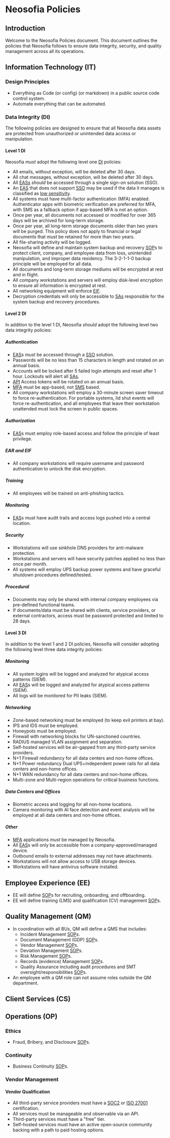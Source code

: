 <!---
Referenced Glossary Terms
-->
[eas]: /shared/glossary.md#enterprise-application-software-eas
[ds]:  /shared/glossary.md#data-sensitivity-levels
[di]:  /shared/glossary.md#data-integrity
[sop]: /shared/glossary.md#standard-operating-procedure-sop
[sso]: /shared/glossary.md#single-sign-on-sso
[mfa]: /shared/glossary.md#multi-factor-authentication-mfa
[api]: /shared/glossary.md#application-programming-interface-api
[sms]: /shared/glossary.md#simple-messaging-service-sms
[ear]: /shared/glossary.md#encryption-at-rest-ear
[eif]: /shared/glossary.md#encryption-in-flight-eif
[eee]: /shared/glossary.md#end-to-end-encryption-eee

<!---
Referenced Roles
-->
[sa]: /shared/roles.md#system-administrator-sa

<!---
External Links
Move to glossary?
-->
[soc2]: https://www.aicpa-cima.com/topic/audit-assurance/audit-and-assurance-greater-than-soc-2
[iso]: https://www.iso.org/standard/27001

# Neosofia Policies

## Introduction

Welcome to the Neosofia Policies document. This document outlines the policies that Neosofia follows to ensure data integrity, security, and quality management across all its operations.

## Information Technology (IT)

### Design Principles
* Everything as Code (or config) (or markdown) in a public source code control system.
* Automate everything that can be automated.

### Data Integrity (DI)

The following policies are designed to ensure that all Neosofia data assets are protected from unauthorized or unintended data access or manipulation.

#### Level 1 DI

Neosofia *must* adopt the following level one [DI][di] policies:

* All emails, without exception, will be deleted after 30 days.
* All chat messages, without exception, will be deleted after 30 days.
* All [EASs][eas] *should* be accessed through a single sign-on solution (SSO).
* An [EAS][eas] that does not support [SSO][sso] may be used if the data it manages is classified as [low sensitivity][ds].
* All systems must have multi-factor authentication (MFA) enabled. Authenticator apps with biometric verification are preferred for MFA, with SMS as a fallback option if app-based MFA is not an option.
* Once per year, all documents not accessed or modified for over 365 days will be archived for long-term storage.
* Once per year, all long-term storage documents older than two years will be purged. This policy does not apply to financial or legal documents that must be retained for more than two years.
* All file-sharing activity will be logged.
* Neosofia will define and maintain system backup and recovery [SOP][sop]s to protect client, company, and employee data from loss, unintended manipulation, and improper data residency. The 3-2-1-1-0 backup principle will be employed for all data.
* All documents and long-term storage mediums will be encrypted at rest and in flight.
* All company workstations and servers will employ disk-level encryption to ensure all information is encrypted at rest.
* All networking equipment will enforce [EIF][eif].
* Decryption credentials will only be accessible to [SAs][sa] responsible for the system backup and recovery procedures.

#### Level 2 DI

In addition to the level 1 DI, Neosofia *should* adopt the following level two data integrity policies:

##### Authentication
* [EAS][eas]s *must* be accessed through a [SSO][sso] solution.
* Passwords will be no less than 15 characters in length and rotated on an annual basis.
* Accounts will be locked after 5 failed login attempts and reset after 1 hour. Lockouts will alert all [SAs][sa].
* [API][api] Access tokens will be rotated on an annual basis.
* [MFA][mfa] must be app-based, not [SMS][sms] based.
* All company workstations will employ a 30-minute screen saver timeout to force re-authentication. For portable systems, lid shut events will force re-authentication, and all employees that leave their workstation unattended must lock the screen in public spaces.

##### Authorization
* [EAS][eas]s must employ role-based access and follow the principle of least privilege.

##### EAR and EIF
* All company workstations will require username and password authentication to unlock the disk encryption.

##### Training
* All employees will be trained on anti-phishing tactics.

##### Monitoring
* [EAS][eas]s must have audit trails and access logs pushed into a central location.

##### Security
* Workstations will use sinkhole DNS providers for anti-malware protection.
* Workstations and servers will have security patches applied no less than once per month.
* All systems will employ UPS backup power systems and have graceful shutdown procedures defined/tested.

##### Procedural
* Documents may only be shared with internal company employees via pre-defined functional teams.
* If documents/data must be shared with clients, service providers, or external contractors, access must be password protected and limited to 28 days.

#### Level 3 DI

In addition to the level 1 and 2 DI policies, Neosofia will consider adopting the following level three data integrity policies:

##### Monitoring
* All system logins will be logged and analyzed for atypical access patterns (SIEM).
* All [EAS][eas]s will be logged and analyzed for atypical access patterns (SIEM).
* All logs will be monitored for PII leaks (SIEM).

##### Networking
* Zone-based networking must be employed (to keep evil printers at bay).
* IPS and IDS must be employed.
* Honeypots must be employed.
* Firewall with networking blocks for UN-sanctioned countries.
* RADIUS managed VLAN assignment and separation.
* Self-hosted services will be air-gapped from any third-party service providers.
* N+1 Firewall redundancy for all data centers and non-home offices.
* N+1 Power redundancy Dual UPS+independent power rails for all data centers and non-home offices.
* N+1 WAN redundancy for all data centers and non-home offices.
* Multi-zone and Multi-region operations for critical business functions.

##### Data Centers and Offices
* Biometric access and logging for all non-home locations.
* Camera monitoring with AI face detection and event analysis will be employed at all data centers and non-home offices.

##### Other
* [MFA][mfa] applications *must* be managed by Neosofia.
* All [EAS][eas]s will only be accessible from a company-approved/managed device.
* Outbound emails to external addresses may not have attachments.
* Workstations will not allow access to USB storage devices.
* Workstations will have antivirus software installed.


## Employee Experience (EE)

* EE will define [SOP][sop]s for recruiting, onboarding, and offboarding.
* EE will define training (LMS) and qualification (CV) management [SOP][sop]s.

## Quality Management (QM)

* In coordination with all BUs, QM will define a QMS that includes:
    * Incident Management [SOP][sop]s.
    * Document Management (GDP) [SOP][sop]s.
    * Vendor Management [SOP][sop]s.
    * Deviation Management [SOP][sop]s.
    * Risk Management [SOP][sop]s.
    * Records (evidence) Management [SOP][sop]s.
    * Quality Assurance including audit procedures and SMT oversight/responsibilities [SOP][sop]s.
* An employee with a QM role can not assume roles outside the QM department.

## Client Services (CS)

## Operations (OP)

### Ethics
* Fraud, Bribery, and Disclosure [SOP][sop]s.

### Continuity 
* Business Continuity [SOP][sop]s.

### Vendor Management

#### Vendor Qualification
* All third-party service providers must have a [SOC2][soc2] or [ISO 27001][iso] certification.
* All services must be manageable and observable via an API.
* Third-party services must have a "free" tier.
* Self-hosted services must have an active open-source community backing with a path to paid hosting options.
